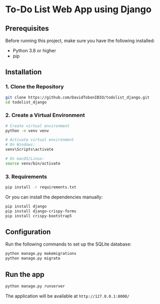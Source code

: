 # To-Do List Web App using Django

## Prerequisites

Before running this project, make sure you have the following installed:

- Python 3.8 or higher
- pip

## Installation

### 1. Clone the Repository

```bash
git clone https://github.com/DavidTobonIBIO/todolist_django.git
cd todolist_django
```

### 2. Create a Virtual Environment
```bash
# Create virtual environment
python -m venv venv

# Activate virtual environment
# On Windows:
venv\Scripts\activate

# On macOS/Linux:
source venv/bin/activate
```

### 3. Requirements
```bash
pip install -r requirements.txt
```

Or you can install the dependencies manually:
```bash
pip install django
pip install django-crispy-forms
pip install crispy-bootstrap5
```

## Configuration
Run the following commands to set up the SQLite database:
```bash
python manage.py makemigrations
python manage.py migrate
```

## Run the app
```bash
python manage.py runserver
```

The application will be available at `http://127.0.0.1:8000/`
